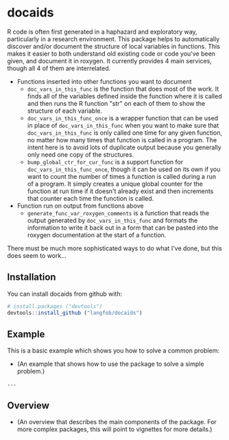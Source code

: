 <!-- README.md is generated from README.Rmd. Please edit that file -->
docaids
=======

R code is often first generated in a haphazard and exploratory way, particularly in a research environment. This package helps to automatically discover and/or document the structure of local variables in functions. This makes it easier to both understand old existing code or code you've been given, and document it in roxygen. It currently provides 4 main services, though all 4 of them are interrelated.

-   Functions inserted into other functions you want to document
    -   `doc_vars_in_this_func` is the function that does most of the work. It finds all of the variables defined inside the function where it is called and then runs the R function "str" on each of them to show the structure of each variable.
    -   `doc_vars_in_this_func_once` is a wrapper function that can be used in place of `doc_vars_in_this_func` when you want to make sure that `doc_vars_in_this_func` is only called one time for any given function, no matter how many times that function is called in a program. The intent here is to avoid lots of duplicate output because you generally only need one copy of the structures.
    -   `bump_global_ctr_for_cur_func` is a support function for `doc_vars_in_this_func_once`, though it can be used on its own if you want to count the number of times a function is called during a run of a program. It simply creates a unique global counter for the function at run time if it doesn't already exist and then increments that counter each time the function is called.
-   Function run on output from functions above
    -   `generate_func_var_roxygen_comments` is a function that reads the output generated by `doc_vars_in_this_func` and formats the information to write it back out in a form that can be pasted into the roxygen documentation at the start of a function.

There must be much more sophisticated ways to do what I've done, but this does seem to work...

Installation
------------

You can install docaids from github with:

``` r
# install.packages ("devtools")  
devtools::install_github ("langfob/docaids")
```

Example
-------

This is a basic example which shows you how to solve a common problem:
- (An example that shows how to use the package to solve a simple problem.)

``` r
...
```

Overview
--------

-   (An overview that describes the main components of the package. For more complex packages, this will point to vignettes for more details.)
